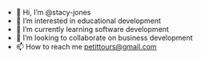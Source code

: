 - 👋 Hi, I’m @stacy-jones
- 👀 I’m interested in educational development
- 🌱 I’m currently learning software development
- 💞️ I’m looking to collaborate on business development
- 📫 How to reach me petittours@gmail.com

<!---
petit504/petit504 is a ✨ special ✨ repository because its `README.md` (this file) appears on your GitHub profile.
You can click the Preview link to take a look at your changes.
--->
